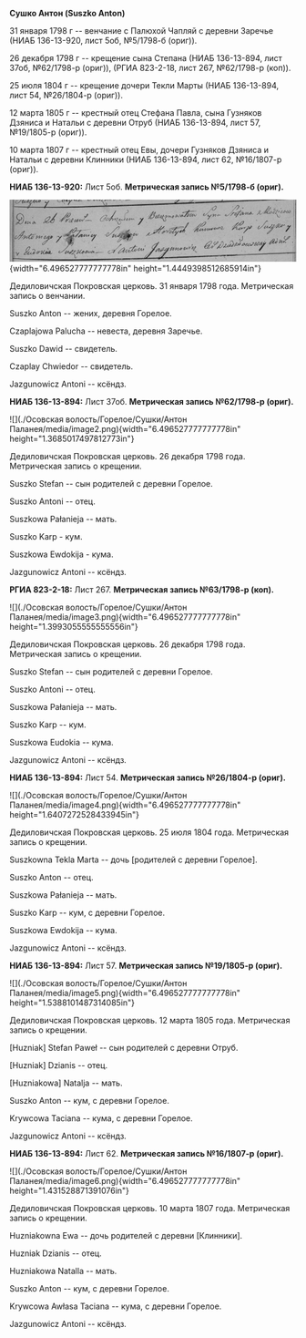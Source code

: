 **Сушко Антон (Suszko Anton)**

31 января 1798 г -- венчание с Палюхой Чапляй с деревни Заречье (НИАБ
136-13-920, лист 5об, №5/1798-б (ориг)).

26 декабря 1798 г -- крещение сына Степана (НИАБ 136-13-894, лист 37об,
№62/1798-р (ориг)), (РГИА 823-2-18, лист 267, №62/1798-р (коп)).

25 июля 1804 г -- крещение дочери Текли Марты (НИАБ 136-13-894, лист 54,
№26/1804-р (ориг)).

12 марта 1805 г -- крестный отец Стефана Павла, сына Гузняков Дзяниса и
Натальи с деревни Отруб (НИАБ 136-13-894, лист 57, №19/1805-р (ориг)).

10 марта 1807 г -- крестный отец Евы, дочери Гузняков Дзяниса и Натальи
с деревни Клинники (НИАБ 136-13-894, лист 62, №16/1807-р (ориг)).

**НИАБ 136-13-920:** Лист 5об. **Метрическая запись №5/1798-б (ориг).**

![](./media/410ca43729568c225445130ccf608014361a5684.png){width="6.496527777777778in"
height="1.4449398512685914in"}

Дедиловичская Покровская церковь. 31 января 1798 года. Метрическая
запись о венчании.

Suszko Anton -- жених, деревня Горелое.

Czaplajowa Palucha -- невеста, деревня Заречье.

Suszko Dawid -- свидетель.

Czaplay Chwiedor -- свидетель.

Jazgunowicz Antoni -- ксёндз.

**НИАБ 136-13-894:** Лист 37об. **Метрическая запись №62/1798-р
(ориг).**

![](./Осовская волость/Горелое/Сушки/Антон Паланея/media/image2.png){width="6.496527777777778in"
height="1.3685017497812773in"}

Дедиловичская Покровская церковь. 26 декабря 1798 года. Метрическая
запись о крещении.

Suszko Stefan -- сын родителей с деревни Горелое.

Suszko Antoni -- отец.

Suszkowa Pałanieja -- мать.

Suszko Karp - кум.

Suszkowa Ewdokija - кума.

Jazgunowicz Antoni -- ксёндз.

**РГИА 823-2-18:** Лист 267. **Метрическая запись №63/1798-р (коп).**

![](./Осовская волость/Горелое/Сушки/Антон Паланея/media/image3.png){width="6.496527777777778in"
height="1.3993055555555556in"}

Дедиловичская Покровская церковь. 26 декабря 1798 года. Метрическая
запись о крещении.

Suszko Stefan -- сын родителей с деревни Горелое.

Suszko Antoni -- отец.

Suszkowa Pałanieja -- мать.

Suszko Karp -- кум.

Suszkowa Eudokia -- кума.

Jazgunowicz Antoni -- ксёндз.

**НИАБ 136-13-894:** Лист 54. **Метрическая запись №26/1804-р (ориг).**

![](./Осовская волость/Горелое/Сушки/Антон Паланея/media/image4.png){width="6.496527777777778in"
height="1.6407272528433945in"}

Дедиловичская Покровская церковь. 25 июля 1804 года. Метрическая запись
о крещении.

Suszkowna Tekla Marta -- дочь \[родителей с деревни Горелое\].

Suszko Anton -- отец.

Suszkowa Pałanieja -- мать.

Suszko Karp -- кум, с деревни Горелое.

Suszkowa Ewdokija -- кума.

Jazgunowicz Antoni -- ксёндз.

**НИАБ 136-13-894:** Лист 57. **Метрическая запись №19/1805-р (ориг).**

![](./Осовская волость/Горелое/Сушки/Антон Паланея/media/image5.png){width="6.496527777777778in"
height="1.5388101487314085in"}

Дедиловичская Покровская церковь. 12 марта 1805 года. Метрическая запись
о крещении.

\[Huzniak\] Stefan Paweł -- сын родителей с деревни Отруб.

\[Huzniak\] Dzianis -- отец.

\[Huzniakowa\] Natalja -- мать.

Suszko Anton -- кум, с деревни Горелое.

Krywcowa Taciana -- кума, с деревни Горелое.

Jazgunowicz Antoni -- ксёндз.

**НИАБ 136-13-894:** Лист 62. **Метрическая запись №16/1807-р (ориг).**

![](./Осовская волость/Горелое/Сушки/Антон Паланея/media/image6.png){width="6.496527777777778in"
height="1.431528871391076in"}

Дедиловичская Покровская церковь. 10 марта 1807 года. Метрическая запись
о крещении.

Huzniakowna Ewa -- дочь родителей с деревни \[Клинники\].

Huzniak Dzianis -- отец.

Huzniakowa Natalla -- мать.

Suszko Anton -- кум, с деревни Горелое.

Krywcowa Awłasa Taciana -- кума, с деревни Горелое.

Jazgunowicz Antoni -- ксёндз.
